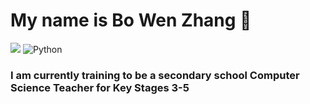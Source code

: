 # My name is Bo Wen Zhang 👋
![](https://visitor-badge.laobi.icu/badge?page_id=bo-wen-zhang.bo-wen-zhang)
<img src="https://img.shields.io/badge/Python-#3776AB?logo=python&logoColor=white&style=flat" alt="Python">
### I am currently training to be a secondary school Computer Science Teacher for Key Stages 3-5

